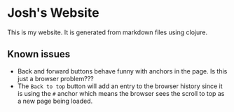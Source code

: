 # Josh's Website

This is my website. It is generated from markdown files using clojure.

## Known issues

* Back and forward buttons behave funny with anchors in the page. Is this just a browser problem???
* The `Back to top` button will add an entry to the browser history since it is using the `#` anchor which means the browser sees the scroll to top as a new page being loaded.
